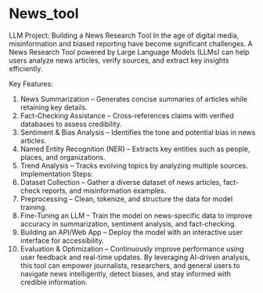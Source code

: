 # News_tool

LLM Project: Building a News Research Tool
In the age of digital media, misinformation and biased reporting have become significant challenges. A News Research Tool powered by Large Language Models (LLMs) can help users analyze news articles, verify sources, and extract key insights efficiently.

Key Features:
1. News Summarization – Generates concise summaries of articles while retaining key details.
2. Fact-Checking Assistance – Cross-references claims with verified databases to assess credibility.
3. Sentiment & Bias Analysis – Identifies the tone and potential bias in news articles.
4. Named Entity Recognition (NER) – Extracts key entities such as people, places, and organizations.
5. Trend Analysis – Tracks evolving topics by analyzing multiple sources.
Implementation Steps:
1. Dataset Collection – Gather a diverse dataset of news articles, fact-check reports, and misinformation examples.
2. Preprocessing – Clean, tokenize, and structure the data for model training.
3. Fine-Tuning an LLM – Train the model on news-specific data to improve accuracy in summarization, sentiment analysis, and fact-checking.
4. Building an API/Web App – Deploy the model with an interactive user interface for accessibility.
5. Evaluation & Optimization – Continuously improve performance using user feedback and real-time updates.
By leveraging AI-driven analysis, this tool can empower journalists, researchers, and general users to navigate news intelligently, detect biases, and stay informed with credible information.
